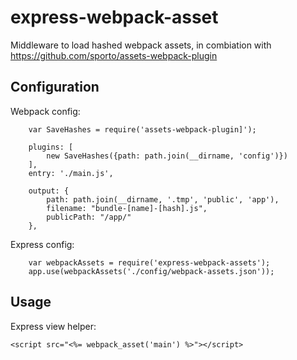 express-webpack-asset
===============

Middleware to load hashed webpack assets, in combiation with https://github.com/sporto/assets-webpack-plugin


## Configuration

Webpack config:
```
    var SaveHashes = require('assets-webpack-plugin]');

    plugins: [
        new SaveHashes({path: path.join(__dirname, 'config')})
    ],
    entry: './main.js',

    output: {
        path: path.join(__dirname, '.tmp', 'public', 'app'),
        filename: "bundle-[name]-[hash].js",
        publicPath: "/app/"
    },
```

Express config:

```
    var webpackAssets = require('express-webpack-assets');
    app.use(webpackAssets('./config/webpack-assets.json'));
```

## Usage

Express view helper:

```
<script src="<%= webpack_asset('main') %>"></script>

```
